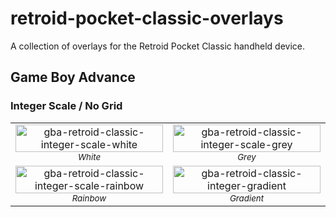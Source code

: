 # retroid-pocket-classic-overlays
A collection of overlays for the Retroid Pocket Classic handheld device.

## Game Boy Advance
### Integer Scale / No Grid
<table width="100%" cellspacing="0" cellpadding="4">
  <tr>
    <td width="50%" align="center">
      <img alt="gba-retroid-classic-integer-scale-white" src="https://github.com/user-attachments/assets/6f0792c5-6715-4f02-a2ea-2d8f3a51470a" width="100%">
      <br>
      <sub><em>White</em></sub>
    </td>
    <td width="50%" align="center">
      <img alt="gba-retroid-classic-integer-scale-grey" src="https://github.com/user-attachments/assets/36ce870b-290d-4ed0-93ec-5a6fb4f0a462" width="100%">
      <br>
      <sub><em>Grey</em></sub>
    </td>
  </tr>
  <tr>
    <td width="50%" align="center">
      <img alt="gba-retroid-classic-integer-scale-rainbow" src="https://github.com/user-attachments/assets/01946e4f-ed03-4983-b5df-e26db6a4cbbc" width="100%">
      <br>
      <sub><em>Rainbow</em></sub>
    </td>
    <td width="50%" align="center">
      <img alt="gba-retroid-classic-integer-gradient" src="https://github.com/user-attachments/assets/834f3af8-ba2a-473f-a731-68fb09c476cd" width="100%">
      <br>
      <sub><em>Gradient</em></sub>
    </td>
  </tr>
</table>
